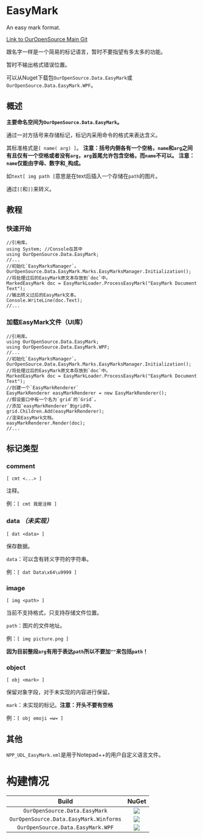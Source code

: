﻿# EasyMark

An easy mark format.

[Link to OurOpenSource Main Git](https://github.com/Orange23333/OurOpenSource)

跟名字一样是一个简易的标记语言，暂时不要指望有多太多的功能。

暂时不输出格式错误位置。

可以从Nuget下载包`OurOpenSource.Data.EasyMark`或`OurOpenSource.Data.EasyMark.WPF`。

## 概述

**主要命名空间为`OurOpenSource.Data.EasyMark`。**

通过一对方括号来存储标记，标记内采用命令的格式来表达含义。

其标准格式是`[ name( arg) ]`。
**注意：括号内侧各有一个空格，`name`和`arg`之间有且仅有一个空格或者没有`arg`，`arg`首尾允许包含空格，而`name`不可以。**
**注意：`name`仅能由字母、数字和`_`构成。**

如`text[ img path ]`意思是在text后插入一个存储在`path`的图片。

通过`[[`和`]]`来转义。

## 教程

### 快速开始

```
//引用库。
using System; //Console在其中
using OurOpenSource.Data.EasyMark;
//...
//初始化`EasyMarksManager`。
OurOpenSource.Data.EasyMark.Marks.EasyMarksManager.Initialization();
//将处理过后的EasyMark原文本存放到`doc`中。
MarkedEasyMark doc = EasyMarkLoader.ProcessEasyMark("EasyMark Document Text");
//输出转义过后的EasyMark文本。
Console.WriteLine(doc.Text);
//...
```

### 加载EasyMark文件（UI库）

```
//引用库。
using OurOpenSource.Data.EasyMark;
using OurOpenSource.Data.EasyMark.WPF;
//...
//初始化`EasyMarksManager`。
OurOpenSource.Data.EasyMark.Marks.EasyMarksManager.Initialization();
//将处理过后的EasyMark原文本存放到`doc`中。
MarkedEasyMark doc = EasyMarkLoader.ProcessEasyMark("EasyMark Document Text");
//创建一个`EasyMarkRenderer`
EasyMarkRenderer easyMarkRenderer = new EasyMarkRenderer();
//假设窗口中有一个名为`grid`的`Grid`。
//添加`easyMarkRenderer`到grid中。
grid.Children.Add(easyMarkRenderer);
//渲染EasyMark文档。
easyMarkRenderer.Render(doc);
//...
```

## 标记类型

### comment

`[ cmt <...> ]`

注释。

例：`[ cmt 我是注释 ]`

### data *（未实现）*

`[ dat <data> ]`

保存数据。

`data`：可以含有转义字符的字符串。

例：`[ dat Data\x64\u9999 ]`

### image

`[ img <path> ]`

当前不支持格式，只支持存储文件位置。

`path`：图片的文件地址。

例：`[ img picture.png ]`

**因为目前整段`arg`有用于表达`path`所以不要加`""`来包括`path`！**

### object

`[ obj <mark> ]`

保留对象字段，对于未实现的内容进行保留。

`mark`：未实现的标记。**注意：开头不要有空格**

例：`[ obj emoji =w= ]`

## 其他

`NPP_UDL_EasyMark.xml`是用于Notepad++的用户自定义语言文件。

# 构建情况

|Build|NuGet|
|:-:|:-:|
|`OurOpenSource.Data.EasyMark`|[![](https://img.shields.io/nuget/v/OurOpenSource.Data.EasyMark.svg)](https://www.nuget.org/packages/OurOpenSource.Data.EasyMark)|
|`OurOpenSource.Data.EasyMark.Winforms`|[![](https://img.shields.io/nuget/v/OurOpenSource.Data.EasyMark.Winforms.svg)](https://www.nuget.org/packages/OurOpenSource.Data.EasyMark.Winforms)|
|`OurOpenSource.Data.EasyMark.WPF`|[![](https://img.shields.io/nuget/v/OurOpenSource.Data.EasyMark.WPF.svg)](https://www.nuget.org/packages/OurOpenSource.Data.EasyMark.WPF)|